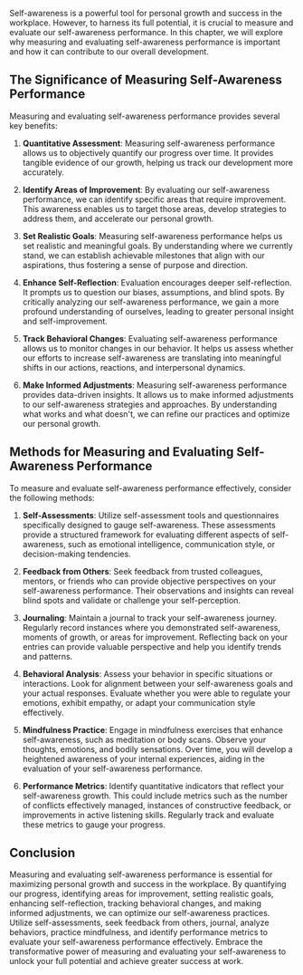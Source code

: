 
Self-awareness is a powerful tool for personal growth and success in the workplace. However, to harness its full potential, it is crucial to measure and evaluate our self-awareness performance. In this chapter, we will explore why measuring and evaluating self-awareness performance is important and how it can contribute to our overall development.

**The Significance of Measuring Self-Awareness Performance**
------------------------------------------------------------

Measuring and evaluating self-awareness performance provides several key benefits:

1. **Quantitative Assessment**: Measuring self-awareness performance allows us to objectively quantify our progress over time. It provides tangible evidence of our growth, helping us track our development more accurately.

2. **Identify Areas of Improvement**: By evaluating our self-awareness performance, we can identify specific areas that require improvement. This awareness enables us to target those areas, develop strategies to address them, and accelerate our personal growth.

3. **Set Realistic Goals**: Measuring self-awareness performance helps us set realistic and meaningful goals. By understanding where we currently stand, we can establish achievable milestones that align with our aspirations, thus fostering a sense of purpose and direction.

4. **Enhance Self-Reflection**: Evaluation encourages deeper self-reflection. It prompts us to question our biases, assumptions, and blind spots. By critically analyzing our self-awareness performance, we gain a more profound understanding of ourselves, leading to greater personal insight and self-improvement.

5. **Track Behavioral Changes**: Evaluating self-awareness performance allows us to monitor changes in our behavior. It helps us assess whether our efforts to increase self-awareness are translating into meaningful shifts in our actions, reactions, and interpersonal dynamics.

6. **Make Informed Adjustments**: Measuring self-awareness performance provides data-driven insights. It allows us to make informed adjustments to our self-awareness strategies and approaches. By understanding what works and what doesn't, we can refine our practices and optimize our personal growth.

**Methods for Measuring and Evaluating Self-Awareness Performance**
-------------------------------------------------------------------

To measure and evaluate self-awareness performance effectively, consider the following methods:

1. **Self-Assessments**: Utilize self-assessment tools and questionnaires specifically designed to gauge self-awareness. These assessments provide a structured framework for evaluating different aspects of self-awareness, such as emotional intelligence, communication style, or decision-making tendencies.

2. **Feedback from Others**: Seek feedback from trusted colleagues, mentors, or friends who can provide objective perspectives on your self-awareness performance. Their observations and insights can reveal blind spots and validate or challenge your self-perception.

3. **Journaling**: Maintain a journal to track your self-awareness journey. Regularly record instances where you demonstrated self-awareness, moments of growth, or areas for improvement. Reflecting back on your entries can provide valuable perspective and help you identify trends and patterns.

4. **Behavioral Analysis**: Assess your behavior in specific situations or interactions. Look for alignment between your self-awareness goals and your actual responses. Evaluate whether you were able to regulate your emotions, exhibit empathy, or adapt your communication style effectively.

5. **Mindfulness Practice**: Engage in mindfulness exercises that enhance self-awareness, such as meditation or body scans. Observe your thoughts, emotions, and bodily sensations. Over time, you will develop a heightened awareness of your internal experiences, aiding in the evaluation of your self-awareness performance.

6. **Performance Metrics**: Identify quantitative indicators that reflect your self-awareness growth. This could include metrics such as the number of conflicts effectively managed, instances of constructive feedback, or improvements in active listening skills. Regularly track and evaluate these metrics to gauge your progress.

**Conclusion**
--------------

Measuring and evaluating self-awareness performance is essential for maximizing personal growth and success in the workplace. By quantifying our progress, identifying areas for improvement, setting realistic goals, enhancing self-reflection, tracking behavioral changes, and making informed adjustments, we can optimize our self-awareness practices. Utilize self-assessments, seek feedback from others, journal, analyze behaviors, practice mindfulness, and identify performance metrics to evaluate your self-awareness performance effectively. Embrace the transformative power of measuring and evaluating your self-awareness to unlock your full potential and achieve greater success at work.
